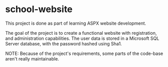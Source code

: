 school-website
==============

This project is done as part of learning ASPX website development.

The goal of the project is to create a functional website with registration, and administration capabilities. The user data is stored in a Microsoft SQL Server database, with the password hashed using Sha1.

NOTE:
Because of the project's requirements, some parts of the code-base aren't really maintainable.
